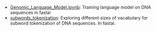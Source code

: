 - [Genomic_Language_Model.ipynb](Genomic_Language_Model.ipynb): Training language model on DNA sequences in fastai
- [subwords_tokenization](subwords_tokenization): Exploring different sizes of vacabulary for subword tokenization of DNA sequences. In fastai.
